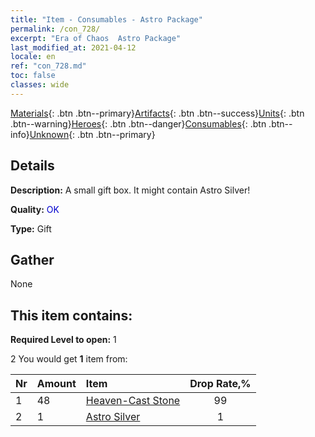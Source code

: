 ```yaml
---
title: "Item - Consumables - Astro Package"
permalink: /con_728/
excerpt: "Era of Chaos  Astro Package"
last_modified_at: 2021-04-12
locale: en
ref: "con_728.md"
toc: false
classes: wide
---
```

 [Materials](/){: .btn .btn--primary}[Artifacts](/Artifacts/){: .btn .btn--success}[Units](/Units/){: .btn .btn--warning}[Heroes](/Heroes/){: .btn .btn--danger}[Consumables](/Consumables/){: .btn .btn--info}[Unknown](/Unknown/){: .btn .btn--primary}

## Details
 **Description:** A small gift box. It might contain Astro Silver!

 **Quality:** <span style="color: #0000CD">OK</span>

 **Type:** Gift

## Gather

  None

## This item contains:

 **Required Level to open:** 1

 2 You would get **1** item  from:

  | Nr | Amount |     Item    | Drop Rate,% |
  |:---|:-------|:------------|:---------:|
  | 1 | 48 | [Heaven-Cast Stone](/Items/art_188/) | 99 | 
  | 2 | 1 | [Astro Silver](/Items/con_969/) | 1 | 
